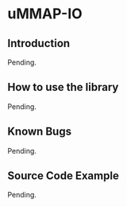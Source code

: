 # uMMAP-IO

## Introduction
Pending.

## How to use the library
Pending.

## Known Bugs
Pending.

## Source Code Example
Pending.

